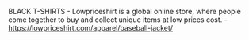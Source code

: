 BLACK T-SHIRTS - Lowpriceshirt is a global online store, where people come together to buy and collect unique items at low prices cost. - https://lowpriceshirt.com/apparel/baseball-jacket/
